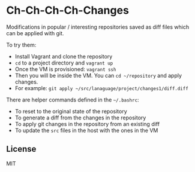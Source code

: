# Ch-Ch-Ch-Ch-Changes

Modifications in popular / interesting repositories saved as diff files which can be applied with git.

To try them:
- Install Vagrant and clone the repository
- `cd` to a project directory and `vagrant up`
- Once the VM is provisioned: `vagrant ssh`
- Then you will be inside the VM. You can `cd ~/repository` and apply changes.
- For example: `git apply ~/src/lanaguage/project/changes1/diff.diff`

There are helper commands defined in the `~/.bashrc`:
- To reset to the original state of the repository
- To generate a diff from the changes in the repository
- To apply git changes in the repository from an existing diff
- To update the `src` files in the host with the ones in the VM

## License
MIT
